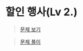 # 할인 행사(Lv 2.)

> [문제 보기](https://school.programmers.co.kr/learn/courses/30/lessons/131127)  

> [문제 풀이](https://moxie2ks.notion.site/Programmers-131127-649419402f8d4cdab4198bb23e94d095)